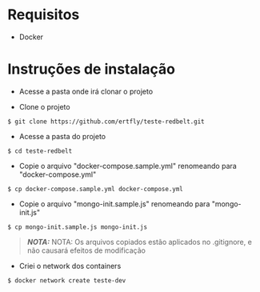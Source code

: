 # Requisitos #
- Docker

# Instruções de instalação #
- Acesse a pasta onde irá clonar o projeto

- Clone o projeto
```
$ git clone https://github.com/ertfly/teste-redbelt.git
```

- Acesse a pasta do projeto
```
$ cd teste-redbelt
```

- Copie o arquivo "docker-compose.sample.yml" renomeando para "docker-compose.yml"
```
$ cp docker-compose.sample.yml docker-compose.yml
```

- Copie o arquivo "mongo-init.sample.js" renomeando para "mongo-init.js"
```
$ cp mongo-init.sample.js mongo-init.js
```
> **_NOTA:_**  NOTA: Os arquivos copiados estão aplicados no .gitignore, e não causará efeitos de modificação


- Criei o network dos containers
```
$ docker network create teste-dev
```